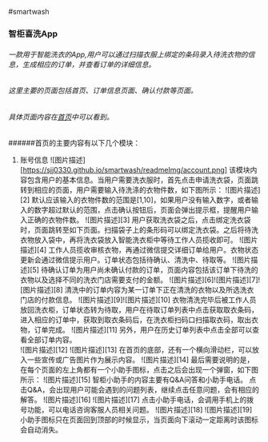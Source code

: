 #smartwash
### 智柜喜洗App  
###### 一款用于智能洗衣的App,用户可以通过扫描衣服上绑定的条码录入待洗衣物的信息，生成相应的订单，并查看订单的详细信息。  
###### 这里主要的页面包括首页、订单信息页面、确认付款等页面。  
###### 具体页面内容在[首页](https://sjj0330.github.io/smartwash/homePage.html)中可以看到。
######首页的主要内容有以下几个模块：
 1. 账号信息
![图片描述][https://sjj0330.github.io/smartwash/readmeImg/account.png]
    该模块内容包含用户的基本信息。当用户需要洗衣服时，首先点击申请洗衣袋，页面跳转到相应的页面，用户需要输入待洗涤的衣物件数，如下图所示：
![图片描述][2]
    默认应该输入的衣物件数的范围是[1,10]，如果用户没有输入数字，或者输入的数字超过默认的范围，点击确认按钮后，页面会弹出提示框，提醒用户输入正确的衣物件数。
![图片描述][3]
    用户获取洗衣袋之后，点击绑定洗衣袋时，页面跳转至如下页面。扫描袋子上的条形码可以绑定洗衣袋。之后将待洗衣物放入袋中，再将洗衣袋放入智能洗衣柜中等待工作人员揽收即可。
![图片描述][4]
    工作人员揽收审核衣物，再通过微信提交详细订单给用户。衣物状态更新会通过微信提示用户。订单状态包括待确认、清洗中、待取等。
![图片描述][5]
    待确认订单为用户尚未确认付款的订单，页面内容包括该订单下待洗的衣物以及选择不同的洗衣门店需要支付的金额。
![图片描述][6]![图片描述][7]![图片描述][8]
    清洗中的订单内容为某一订单下正在清洗的衣物以及所选洗衣门店的付款信息。
![图片描述][9]![图片描述][10]
    衣物清洗完毕后被工作人员放回洗衣柜，订单状态转为待取，用户在待取订单列表中点击获取取衣条码，进入相应的订单中，获取到取衣条码后，在洗衣柜扫码口扫描取衣码，取出衣物，订单完成。
![图片描述][11]
    另外，用户在历史订单列表中点击全部可以查看全部订单内容。   
![图片描述][12]
![图片描述][13]
    在首页的底部，还有一个横向滑动栏，可以放入一些宣传或广告图片作为展示内容。
![图片描述][14]
    最后需要说明的是，在每个页面的左上角都有一个小助手图标，点击之后会出现一个弹窗，如下图所示：
![图片描述][15]
    智柜小助手的内容主要有Q&A问答和小助手电话。
    点击Q&A，会出现用户可能会遇到的问题列表，继续点击任意问题，会有相应的解答。
![图片描述][16]
![图片描述][17]
    点击小助手电话，会调用手机上的拨号功能，可以电话咨询客服人员相关问题。
![图片描述][18]
![图片描述][19]
    小助手图标只在页面回到顶部的时候显示，当页面向下滚动一定距离时该图标会自动消失。


